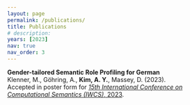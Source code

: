 ```yaml
---
layout: page
permalink: /publications/
title: Publications
# description: 
years: [2023]
nav: true
nav_order: 3
---
```

<!-- _pages/publications.md -->
<div class="publications">


<!-- Gender-tailored Semantic Role Profiling -->
<p>
<strong>Gender-tailored Semantic Role Profiling for German</strong><br>
	Klenner, M., Göhring, A., <strong>Kim, A. Y.</strong>, Massey, D. (2023).<br>
  Accepted in poster form for <a href="https://iwcs2023.loria.fr/selected-papers/"><em>15th International Conference on Computational Semantics (IWCS)</em>, 2023</a>.
</p>


<!-- {%- for y in page.years %}
  <h2 class="year">{{y}}</h2>
  {% bibliography -f papers -q @*[year={{y}}]* %}
{% endfor %} -->

</div>
